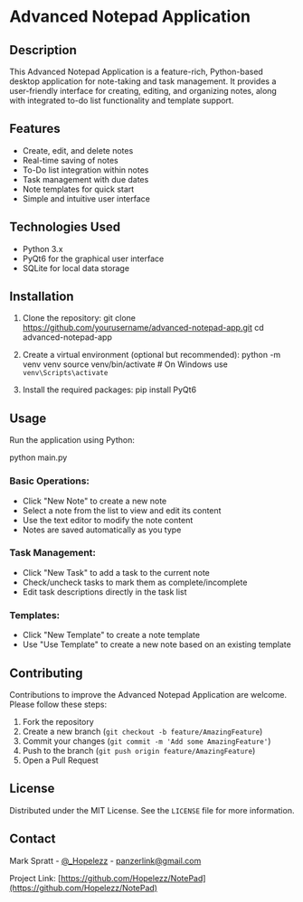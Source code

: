 # Advanced Notepad Application

## Description
This Advanced Notepad Application is a feature-rich, Python-based desktop application for note-taking and task management. It provides a user-friendly interface for creating, editing, and organizing notes, along with integrated to-do list functionality and template support.

## Features
- Create, edit, and delete notes
- Real-time saving of notes
- To-Do list integration within notes
- Task management with due dates
- Note templates for quick start
- Simple and intuitive user interface

## Technologies Used
- Python 3.x
- PyQt6 for the graphical user interface
- SQLite for local data storage

## Installation

1. Clone the repository:
   git clone https://github.com/yourusername/advanced-notepad-app.git
   cd advanced-notepad-app

2. Create a virtual environment (optional but recommended):
   python -m venv venv
   source venv/bin/activate  # On Windows use `venv\Scripts\activate`

3. Install the required packages:
   pip install PyQt6

## Usage

Run the application using Python:

python main.py

### Basic Operations:
- Click "New Note" to create a new note
- Select a note from the list to view and edit its content
- Use the text editor to modify the note content
- Notes are saved automatically as you type

### Task Management:
- Click "New Task" to add a task to the current note
- Check/uncheck tasks to mark them as complete/incomplete
- Edit task descriptions directly in the task list

### Templates:
- Click "New Template" to create a note template
- Use "Use Template" to create a new note based on an existing template

## Contributing
Contributions to improve the Advanced Notepad Application are welcome. Please follow these steps:

1. Fork the repository
2. Create a new branch (`git checkout -b feature/AmazingFeature`)
3. Commit your changes (`git commit -m 'Add some AmazingFeature'`)
4. Push to the branch (`git push origin feature/AmazingFeature`)
5. Open a Pull Request

## License
Distributed under the MIT License. See the `LICENSE` file for more information.

## Contact
Mark Spratt - [@_Hopelezz](https://x.com/_Hopelezz) - panzerlink@gmail.com

Project Link: [https://github.com/Hopelezz/NotePad](https://github.com/Hopelezz/NotePad)